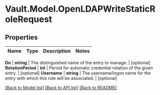 # Vault.Model.OpenLDAPWriteStaticRoleRequest

## Properties

Name | Type | Description | Notes
------------ | ------------- | ------------- | -------------

**Dn** | **string** | The distinguished name of the entry to manage. | [optional] **RotationPeriod** | **int** | Period for automatic credential rotation of the given entry. | [optional] **Username** | **string** | The username/logon name for the entry with which this role will be associated. | [optional] 

[[Back to Model list]](../README.md#documentation-for-models) [[Back to API list]](../README.md#documentation-for-api-endpoints) [[Back to README]](../README.md)

